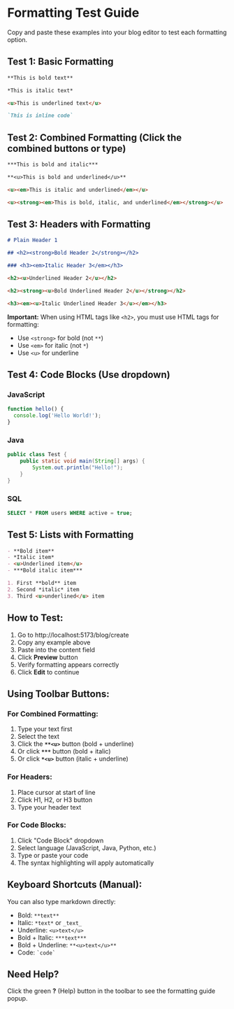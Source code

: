 # Formatting Test Guide

Copy and paste these examples into your blog editor to test each formatting option.

## Test 1: Basic Formatting

```markdown
**This is bold text**

*This is italic text*

<u>This is underlined text</u>

`This is inline code`
```

## Test 2: Combined Formatting (Click the combined buttons or type)

```markdown
***This is bold and italic***

**<u>This is bold and underlined</u>**

<u><em>This is italic and underlined</em></u>

<u><strong><em>This is bold, italic, and underlined</em></strong></u>
```

## Test 3: Headers with Formatting

```markdown
# Plain Header 1

## <h2><strong>Bold Header 2</strong></h2>

### <h3><em>Italic Header 3</em></h3>

<h2><u>Underlined Header 2</u></h2>

<h2><strong><u>Bold Underlined Header 2</u></strong></h2>

<h3><em><u>Italic Underlined Header 3</u></em></h3>
```

**Important:** When using HTML tags like `<h2>`, you must use HTML tags for formatting:
- Use `<strong>` for bold (not `**`)
- Use `<em>` for italic (not `*`)
- Use `<u>` for underline

## Test 4: Code Blocks (Use dropdown)

### JavaScript
```javascript
function hello() {
  console.log('Hello World!');
}
```

### Java
```java
public class Test {
    public static void main(String[] args) {
        System.out.println("Hello!");
    }
}
```

### SQL
```sql
SELECT * FROM users WHERE active = true;
```

## Test 5: Lists with Formatting

```markdown
- **Bold item**
- *Italic item*
- <u>Underlined item</u>
- ***Bold italic item***

1. First **bold** item
2. Second *italic* item
3. Third <u>underlined</u> item
```

## How to Test:

1. Go to http://localhost:5173/blog/create
2. Copy any example above
3. Paste into the content field
4. Click **Preview** button
5. Verify formatting appears correctly
6. Click **Edit** to continue

## Using Toolbar Buttons:

### For Combined Formatting:
1. Type your text first
2. Select the text
3. Click the **`**<u>`** button (bold + underline)
4. Or click **`***`** button (bold + italic)
5. Or click **`*<u>`** button (italic + underline)

### For Headers:
1. Place cursor at start of line
2. Click H1, H2, or H3 button
3. Type your header text

### For Code Blocks:
1. Click "Code Block" dropdown
2. Select language (JavaScript, Java, Python, etc.)
3. Type or paste your code
4. The syntax highlighting will apply automatically

## Keyboard Shortcuts (Manual):

You can also type markdown directly:
- Bold: `**text**`
- Italic: `*text*` or `_text_`
- Underline: `<u>text</u>`
- Bold + Italic: `***text***`
- Bold + Underline: `**<u>text</u>**`
- Code: `` `code` ``

## Need Help?

Click the green **?** (Help) button in the toolbar to see the formatting guide popup.
